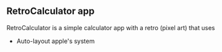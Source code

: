 ## RetroCalculator app ##

RetroCalculator is a simple calculator app with a retro (pixel art) that uses

* Auto-layout apple's system
 